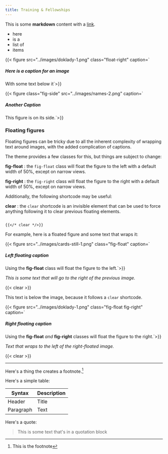 ```yaml
---
title: Training & Fellowships
---
```


This is some **markdown** content with a [link]().

* here
* is a 
* list of
* items

{{< figure src="../images/doklady-1.png" class="float-right" caption=`
##### Here is a caption for an image

With some text below it`>}}


{{< figure class="fig-side" src="../images/names-2.png" caption=`
##### Another Caption

This figure is on its side.`>}}

### Floating figures

Floating figures can be tricky due to all the inherent complexity
of wrapping text around images, with the added complication of captions.

The theme provides a few classes for this, but things are subject to change:

**fig-float**
: the ``fig-float`` class will float the figure to the left with a default
  width of 50%, except on narrow views.

**fig-right**
: the ``fig-right`` class will float the figure to the right with a default
  width of 50%, except on narrow views.

Additionally, the following shortcode may be useful:

**clear**
: the ``clear`` shortcode is an invisible element that can be used to force
  anything following it to clear previous floating elements.

```go-html-template

{{</* clear */>}} 

```

For example, here is a floated figure and some text that wraps it:

{{< figure src="../images/cards-still-1.png" class="fig-float" caption=`
##### Left floating caption

Using the **fig-float** class will float the figure to the left.`>}}

_This is some text that will go to the right of the previous image._

{{< clear >}}

This text is below the image, because it follows a ``clear`` shortcode.

{{< figure src="../images/doklady-1.png" class="fig-float fig-right" caption=`
##### Right floating caption

Using the **fig-float** _and_ **fig-right** classes will float the figure to the right.`>}}

_Text that wraps to the left of the right-floated image._

{{< clear >}}

---

Here's a thing the creates a footnote.[^1]

Here's a simple table:

| Syntax      | Description |
| ----------- | ----------- |
| Header      | Title       |
| Paragraph   | Text        |

Here's a quote:

> This is some text that's in a quotation block

[^1]: This is the footnote